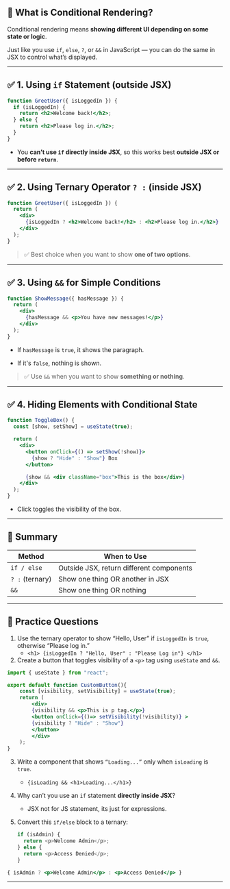 ## 🧠 What is Conditional Rendering?

Conditional rendering means **showing different UI depending on some state or logic**.

Just like you use `if`, `else`, `?`, or `&&` in JavaScript — you can do the same in JSX to control what’s displayed.

---

## ✅ 1. **Using `if` Statement (outside JSX)**

```jsx
function GreetUser({ isLoggedIn }) {
  if (isLoggedIn) {
    return <h2>Welcome back!</h2>;
  } else {
    return <h2>Please log in.</h2>;
  }
}
```

- You **can’t use `if` directly inside JSX**, so this works best **outside JSX or before `return`**.

---

## ✅ 2. **Using Ternary Operator `? :` (inside JSX)**

```jsx
function GreetUser({ isLoggedIn }) {
  return (
    <div>
      {isLoggedIn ? <h2>Welcome back!</h2> : <h2>Please log in.</h2>}
    </div>
  );
}
```

> ✅ Best choice when you want to show **one of two options**.

---

## ✅ 3. **Using `&&` for Simple Conditions**

```jsx
function ShowMessage({ hasMessage }) {
  return (
    <div>
      {hasMessage && <p>You have new messages!</p>}
    </div>
  );
}
```

- If `hasMessage` is `true`, it shows the paragraph.
    
- If it's `false`, nothing is shown.

> ✅ Use `&&` when you want to show **something or nothing**.

---

## ✅ 4. **Hiding Elements with Conditional State**

```jsx
function ToggleBox() {
  const [show, setShow] = useState(true);

  return (
    <div>
      <button onClick={() => setShow(!show)}>
        {show ? "Hide" : "Show"} Box
      </button>

      {show && <div className="box">This is the box</div>}
    </div>
  );
}
```

- Click toggles the visibility of the box.

---

## 🧠 Summary

|Method|When to Use|
|---|---|
|`if / else`|Outside JSX, return different components|
|`? :` (ternary)|Show one thing OR another in JSX|
|`&&`|Show one thing OR nothing|

---

## 🧪 Practice Questions

1. Use the ternary operator to show “Hello, User” if `isLoggedIn` is `true`, otherwise “Please log in.”
    - `<h1> {isLoggedIn ? "Hello, User" : "Please Log in"} </h1>`
2. Create a button that toggles visibility of a `<p>` tag using `useState` and `&&`.

```jsx
import { useState } from "react";

export default function CustomButton(){
	const [visibility, setVisibility] = useState(true);
	return (
		<div>
		{visibility && <p>This is p tag.</p>}
		<button onClick={()=> setVisibility(!visibility)} >
		{visibility ? "Hide" : "Show"}
		</button>
		</div>
	);
}
```

3. Write a component that shows `“Loading...”` only when `isLoading` is `true`.
    - `{isLoading && <h1>Loading...</h1>}`
4. Why can’t you use an `if` statement **directly inside JSX**?
    - JSX not for JS statement, its just for expressions. 
5. Convert this `if/else` block to a ternary:
    
    ```js
    if (isAdmin) {
      return <p>Welcome Admin</p>;
    } else {
      return <p>Access Denied</p>;
    }
    ```

```jsx
{ isAdmin ? <p>Welcome Admin</p> : <p>Access Denied</p> }
```
---
